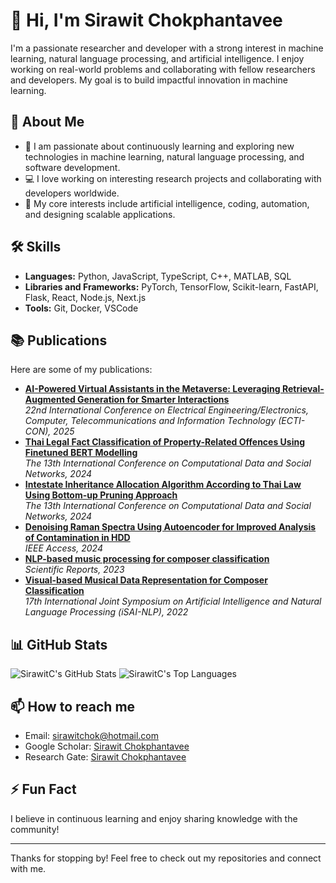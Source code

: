 # 👋 Hi, I'm Sirawit Chokphantavee
I'm a passionate researcher and developer with a strong interest in machine learning, natural language processing, and artificial intelligence. I enjoy working on real-world problems and collaborating with fellow researchers and developers. My goal is to build impactful innovation in machine learning.

## 🚀 About Me

- 🌱 I am passionate about continuously learning and exploring new technologies in machine learning, natural language processing, and software development.
- 💻 I love working on interesting research projects and collaborating with developers worldwide.
- 🔭 My core interests include artificial intelligence, coding, automation, and designing scalable applications.

## 🛠️ Skills

- **Languages:** Python, JavaScript, TypeScript, C++, MATLAB, SQL 
- **Libraries and Frameworks:** PyTorch, TensorFlow, Scikit-learn, FastAPI, Flask, React, Node.js, Next.js
- **Tools:** Git, Docker, VSCode

## 📚 Publications

Here are some of my publications:

- **[AI-Powered Virtual Assistants in the Metaverse: Leveraging Retrieval-Augmented Generation for Smarter Interactions](https://ieeexplore.ieee.org/abstract/document/11101141)** </br> _22nd International Conference on Electrical Engineering/Electronics, Computer, Telecommunications and Information Technology (ECTI-CON), 2025_
- **[Thai Legal Fact Classification of Property-Related Offences Using Finetuned BERT Modelling](https://link.springer.com/chapter/10.1007/978-981-96-6389-7_26)** </br> _The 13th International Conference on Computational Data and Social Networks, 2024_
- **[Intestate Inheritance Allocation Algorithm According to Thai Law Using Bottom-up Pruning Approach](https://link.springer.com/chapter/10.1007/978-981-96-6389-7_24)** </br> _The 13th International Conference on Computational Data and Social Networks, 2024_
- **[Denoising Raman Spectra Using Autoencoder for Improved Analysis of Contamination in HDD](https://ieeexplore.ieee.org/document/10637964)** </br> _IEEE Access, 2024_
- **[NLP-based music processing for composer classification](https://www.nature.com/articles/s41598-023-40332-0)** </br> _Scientific Reports, 2023_
- **[Visual-based Musical Data Representation for Composer Classification](https://ieeexplore.ieee.org/document/9960254)** </br> _17th International Joint Symposium on Artificial Intelligence and Natural Language Processing (iSAI-NLP), 2022_

## 📊 GitHub Stats

![SirawitC's GitHub Stats](https://github-readme-stats.vercel.app/api?username=SirawitC&show_icons=true&theme=default)
![SirawitC's Top Languages](https://github-readme-stats.vercel.app/api/top-langs/?username=SirawitC&layout=compact&theme=default)

## 📫 How to reach me

- Email: [sirawitchok@hotmail.com](mailto:sirawitchok@hotmail.com)
- Google Scholar: [Sirawit Chokphantavee](https://scholar.google.com/citations?hl=en&user=aZtKu5kAAAAJ)
- Research Gate: [Sirawit Chokphantavee](https://www.researchgate.net/profile/Sirawit-Chokphantavee)

## ⚡ Fun Fact

I believe in continuous learning and enjoy sharing knowledge with the community!

---

Thanks for stopping by! Feel free to check out my repositories and connect with me.
